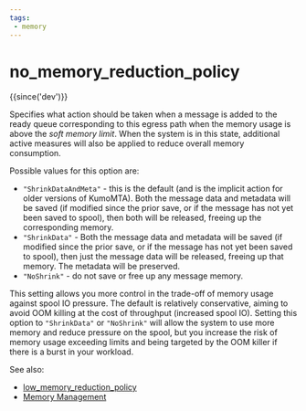 ```yaml
---
tags:
 - memory
---
```


# no_memory_reduction_policy

{{since('dev')}}

Specifies what action should be taken when a message is added to the ready
queue corresponding to this egress path when the memory usage is above the *soft
memory limit*.  When the system is in this state, additional active measures
will also be applied to reduce overall memory consumption.

Possible values for this option are:

* `"ShrinkDataAndMeta"` - this is the default (and is the implicit action for
  older versions of KumoMTA).  Both the message data and metadata will be saved
  (if modified since the prior save, or if the message has not yet been saved
  to spool), then both will be released, freeing up the corresponding memory.
* `"ShrinkData"` - Both the message data and metadata will be saved
  (if modified since the prior save, or if the message has not yet been saved
  to spool), then just the message data will be released, freeing up that memory.
  The metadata will be preserved.
* `"NoShrink"` - do not save or free up any message memory.

This setting allows you more control in the trade-off of memory usage against
spool IO pressure. The default is relatively conservative, aiming to avoid OOM
killing at the cost of throughput (increased spool IO). Setting this option to
`"ShrinkData"` or `"NoShrink"` will allow the system to use more memory and
reduce pressure on the spool, but you increase the risk of memory usage
exceeding limits and being targeted by the OOM killer if there is a burst
in your workload.

See also:
* [low_memory_reduction_policy](low_memory_reduction_policy.md)
* [Memory Management](../../memory.md)

